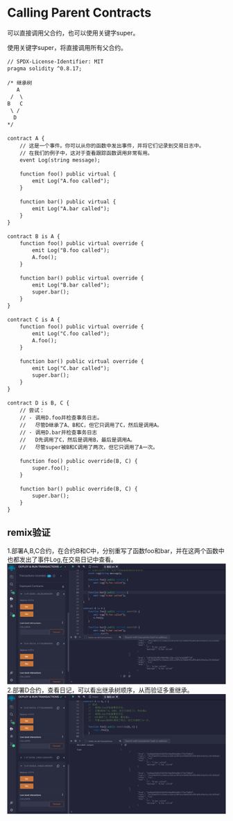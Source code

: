 # Calling Parent Contracts
可以直接调用父合约，也可以使用关键字super。

使用关键字super，将直接调用所有父合约。

```solidity
// SPDX-License-Identifier: MIT
pragma solidity ^0.8.17;

/* 继承树
   A
 /  \
B   C
 \ /
  D
*/

contract A {
    // 这是一个事件。你可以从你的函数中发出事件，并将它们记录到交易日志中。
    // 在我们的例子中，这对于查看跟踪函数调用非常有用。
    event Log(string message);

    function foo() public virtual {
        emit Log("A.foo called");
    }

    function bar() public virtual {
        emit Log("A.bar called");
    }
}

contract B is A {
    function foo() public virtual override {
        emit Log("B.foo called");
        A.foo();
    }

    function bar() public virtual override {
        emit Log("B.bar called");
        super.bar();
    }
}

contract C is A {
    function foo() public virtual override {
        emit Log("C.foo called");
        A.foo();
    }

    function bar() public virtual override {
        emit Log("C.bar called");
        super.bar();
    }
}

contract D is B, C {
    // 尝试：
    // - 调用D.foo并检查事务日志。
    //   尽管D继承了A、B和C，但它只调用了C，然后是调用A。
    // - 调用D.bar并检查事务日志
    //   D先调用了C，然后是调用B，最后是调用A。
    //   尽管super被B和C调用了两次，但它只调用了A一次。

    function foo() public override(B, C) {
        super.foo();
    }

    function bar() public override(B, C) {
        super.bar();
    }
}
```

## remix验证
1.部署A,B,C合约，在合约B和C中，分别重写了函数foo和bar，并在这两个函数中也都发出了事件Log,在交易日记中查看。
![25-1.png](img/25-1.png)
2.部署D合约，查看日记，可以看出继承树顺序，从而验证多重继承。
![25-2.png](img/25-2.png)